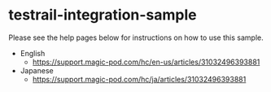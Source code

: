 # testrail-integration-sample
Please see the help pages below for instructions on how to use this sample.
- English
  -  https://support.magic-pod.com/hc/en-us/articles/31032496393881
- Japanese
  - https://support.magic-pod.com/hc/ja/articles/31032496393881
